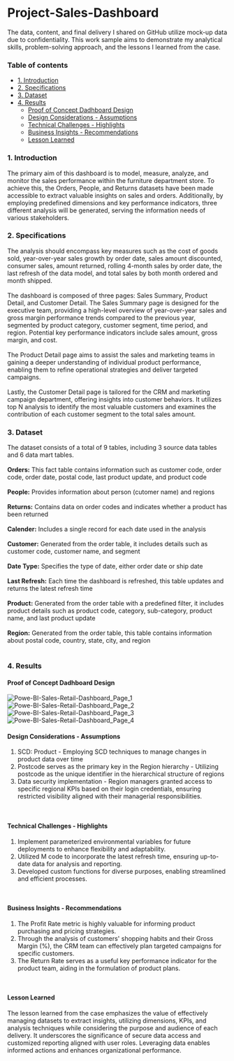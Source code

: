 # Project-Sales-Dashboard
The data, content, and final delivery I shared on GitHub utilize mock-up data due to confidentiality. This work sample aims to demonstrate my analytical skills, problem-solving approach, and the lessons I learned from the case.

### Table of contents
* [1. Introduction](#1)
* [2. Specifications](#2)
* [3. Dataset](#3)
* [4. Results](#4)
    * [Proof of Concept Dadhboard Design](#4.1)
    * [Design Considerations - Assumptions](#4.2)
    * [Technical Challenges - Highlights](#4.3)
    * [Business Insights - Recommendations](#4.4)
    * [Lesson Learned](#4.5)

<a id="1"></a>
### 1. Introduction
The primary aim of this dashboard is to model, measure, analyze, and monitor the sales performance within the furniture department store. To achieve this, the Orders, People, and Returns datasets have been made accessible to extract valuable insights on sales and orders. Additionally, by employing predefined dimensions and key performance indicators, three different analysis will be generated, serving the information needs of various stakeholders.
<br />
<a id="2"></a>
### 2. Specifications
The analysis should encompass key measures such as the cost of goods sold, year-over-year sales growth by order date, sales amount discounted, consumer sales, amount returned, rolling 4-month sales by order date, the last refresh of the data model, and total sales by both month ordered and month shipped.<br />
<br />
The dashboard is composed of three pages: Sales Summary, Product Detail, and Customer Detail. The Sales Summary page is designed for the executive team, providing a high-level overview of year-over-year sales and gross margin performance trends compared to the previous year, segmented by product category, customer segment, time period, and region. Potential key performance indicators include sales amount, gross margin, and cost.<br />
<br />
The Product Detail page aims to assist the sales and marketing teams in gaining a deeper understanding of individual product performance, enabling them to refine operational strategies and deliver targeted campaigns.<br />
<br />
Lastly, the Customer Detail page is tailored for the CRM and marketing campaign department, offering insights into customer behaviors. It utilizes top N analysis to identify the most valuable customers and examines the contribution of each customer segment to the total sales amount.
<a id="3"></a>
### 3. Dataset
The dataset consists of a total of 9 tables, including 3 source data tables and 6 data mart tables.<br />
<br />
**Orders:**  This fact table contains information such as customer code, order code, order date, postal code, last product update, and product code  <br /> 
<br />
**People:** Provides information about person (cutomer name) and regions<br />
<br />
**Returns:** Contains data on order codes and indicates whether a product has been returned<br />
<br />
**Calender:** Includes a single record for each date used in the analysis<br />
<br />
**Customer:** Generated from the order table, it includes details such as customer code, customer name, and segment<br />
<br />
**Date Type:** Specifies the type of date, either order date or ship date<br />
<br />
**Last Refresh:** Each time the dashboard is refreshed, this table updates and returns the latest refresh time<br />
<br />
**Product:** Generated from the order table with a predefined filter, it includes product details such as product code, category, sub-category, product name, and last product update<br />
<br />
**Region:** Generated from the order table, this table contains information about postal code, country, state, city, and region<br />
<br />

<a id="4"></a>
### 4. Results
<a id="4.1"></a>
#### Proof of Concept Dadhboard Design
![Powe-BI-Sales-Retail-Dashboard_Page_1](https://github.com/hilxwang/Powe-BI-Sales-Retail-Dashboard/assets/96967687/f5ca3e85-7acc-4d64-8ef0-5953089f5a54)
![Powe-BI-Sales-Retail-Dashboard_Page_2](https://github.com/hilxwang/Powe-BI-Sales-Retail-Dashboard/assets/96967687/8064d548-6d32-4e52-83d9-9e84e65d48ac)
![Powe-BI-Sales-Retail-Dashboard_Page_3](https://github.com/hilxwang/Powe-BI-Sales-Retail-Dashboard/assets/96967687/dda40b68-8f50-4a55-81e1-9a3187ce6935)
![Powe-BI-Sales-Retail-Dashboard_Page_4](https://github.com/hilxwang/Powe-BI-Sales-Retail-Dashboard/assets/96967687/555d5c81-1781-40fe-a897-1ff23b1863cb)
<br />

<a id="4.2"></a>
#### Design Considerations - Assumptions
1. SCD: Product - Employing SCD techniques to manage changes in product data over time<br />
2. Postcode serves as the primary key in the Region hierarchy - Utilizing postcode as the unique identifier in the hierarchical structure of regions<br />
3. Data security implementation - Region managers granted access to specific regional KPIs based on their login credentials, ensuring restricted visibility aligned with their managerial responsibilities.
<br />

<a id="4.3"></a>
#### Technical Challenges - Highlights
1. Implement parameterized environmental variables for future deployments to enhance flexibility and adaptability.<br />
2. Utilized M code to incorporate the latest refresh time, ensuring up-to-date data for analysis and reporting.<br />
3. Developed custom functions for diverse purposes, enabling streamlined and efficient processes.
<br />

<a id="4.4"></a>
#### Business Insights - Recommendations
1. The Profit Rate metric is highly valuable for informing product purchasing and pricing strategies.<br />
2. Through the analysis of customers' shopping habits and their Gross Margin (%), the CRM team can effectively plan targeted campaigns for specific customers.<br />
3. The Return Rate serves as a useful key performance indicator for the product team, aiding in the formulation of product plans.
<br />

<a id="4.5"></a>
#### Lesson Learned

The lesson learned from the case emphasizes the value of effectively managing datasets to extract insights, utilizing dimensions, KPIs, and analysis techniques while considering the purpose and audience of each delivery. It underscores the significance of secure data access and customized reporting aligned with user roles. Leveraging data enables informed actions and enhances organizational performance.

